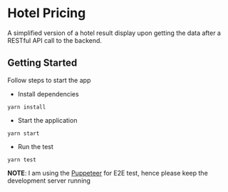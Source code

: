 # Hotel Pricing

A simplified version of a hotel result display upon getting the data after a RESTful API call to the backend.

## Getting Started

Follow steps to start the app

- Install dependencies

```
yarn install
```

- Start the application

```
yarn start
```

- Run the test

```
yarn test
```

**NOTE**: I am using the [Puppeteer](https://github.com/GoogleChrome/puppeteer) for E2E test, hence please keep the development server running
